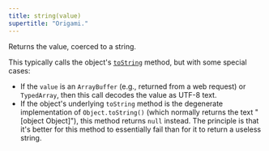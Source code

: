 ```yaml
---
title: string(value)
supertitle: "Origami."
---
```


Returns the value, coerced to a string.

This typically calls the object's [`toString`](https://developer.mozilla.org/en-US/docs/Web/JavaScript/Reference/Global_Objects/Object/toString) method, but with some special cases:

- If the `value` is an `ArrayBuffer` (e.g., returned from a web request) or `TypedArray`, then this call decodes the value as UTF-8 text.
- If the object's underlying `toString` method is the degenerate implementation of `Object.toString()` (which normally returns the text "[object Object]"), this method returns `null` instead. The principle is that it's better for this method to essentially fail than for it to return a useless string.
